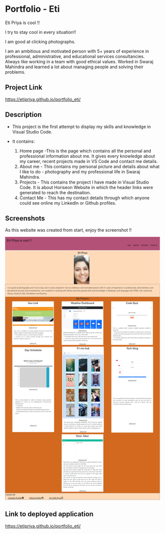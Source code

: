 # Portfolio - Eti

Eti Priya is cool !!

I try to stay cool in every situation!!

I am good at clicking photographs.

I am an ambitious and motivated person with 5+ years of experience in professional, administrative, and educational services consultancies. Always like working in a team with good ethical values. Worked in Swaraj Mahindra and learned a lot about managing people and solving their problems.

## Project Link

https://etipriya.github.io/portfolio_eti/

## Description

- This project is the first attempt to display my skills and knowledge in Visual Studio Code.
- It contains:

  1. Home page -This is the page which contains all the personal and professional information about me. It gives every knowledge about my career, recent projects made in VS Code and contact me details.
  2. About me - This contains my personal picture and details about what I like to do - photography and my professional life in Swaraj Mahindra.
  3. Projects - This contains the project I have made in Visual Studio Code. It is about Horiseon Website in which the header links were generated to reach the destination.
  4. Contact Me - This has my contact details through which anyone could see online my LinkedIn or Github profiles.

## Screenshots

As this website was created from start, enjoy the screenshot !!

![image](./assets/images/port.png)

## Link to deployed application

https://etipriya.github.io/portfolio_eti/
